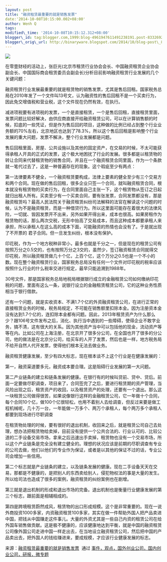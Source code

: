 ```yaml
--- 
layout: post 
title: "融资租赁最重要的就是销售发票" 
date:'2014-10-08T10:15:00.002+08:00' 
author: Wenh Q
tags:
modified\_time: '2014-10-08T10:15:12.312+08:00' 
blogger\_id: tag:blogger.com,1999:blog-4961947611491238191.post-8332692741882846173
blogger\_orig\_url: http://binaryware.blogspot.com/2014/10/blog-post\_8.html
---
```


![](https://images-blogger-opensocial.googleusercontent.com/gadgets/proxy?url=http%3A%2F%2Fkuailiyu.cyzone.cn%2Fuploadfile%2F2014%2F1007%2F20141007103726759.jpg&container=blogger&gadget=a&rewriteMime=image%2F*)



在零壹财经的活动上，张巨光(北京市租赁行业协会会长、中国融资租赁企业协会副会长、中国国际商会租赁委员会副会长)分析目前影响融资租赁行业发展的几个关键问题：



融资租赁行业发展最重要的就是租赁物的销售发票，尤其是售后回租。国家税务总局在2010年发了一个文件叫13号文，认为融资性的售后回租不是一个买卖行为，因此免交增值税和营业税，这个文件现在仍然有效，在执行。



减进项税要有进项税的发票，一个是直接租赁，一个是售后回租，直接租赁里面，发票问题比较好解决，由供应商直接开给融资租赁公司，可以在计算销售额的时候，扣底的一些凭证，但是作为售后回的项目，这种做的比例已经占到整个行业业务额的70%左右，北京地区也达到了78.3%，所以这个售后回租是影响整个行业发展的重大问题，发票不解决，整个行业发展都是问题。



售后回租里面，房屋、公共设施以及其他的固定资产，在交易的时候，不太可能获得承租人开具的正式的发票，这个极大地困扰了行业的发展。很多都是以租赁物的转让合同来代替租赁物的销售合同，并且在一个融资租赁合同里面，作为一个条款就一笔代过去了，这是一种普遍存在的现象。这个瑕疵至少有两点：



第一法律要素不健全，一个融资租赁要构成，法律上要素的健全至少有三个交易方和两个合同。现在做的售后回租，很多企业只签一个合同，就叫融资租赁合同，根本就没有租赁物的买卖行为，在合同里面自己主张一下，这个租赁物从签订之日起就归出租人所有。买卖至少有一个买卖合同，要有张发票，合同发票都没有，那是融资租赁吗？最高人民法院关于融资租赁纠纷司法解释的法官在解读这个问题的时候，认为不是融资租赁，而是一种借贷行为。所以这里面可能存在着很大的法律风险，一切就、皆因发票开不出来，另外如果开得出来，成本也很高。如果房租作为租赁物的话，那么两次交税，无形中抬高了交易成本，而且这种成本都要承租人来承担，所以承租人在这么高的成本下面，可能融资的热情也会没有了。于是就出现了不开票的
君子合同。但一旦发生纠纷，根本没有保护。



印花税，作为一个地方税种非常小，最多也就是千分之一，但是现在的租赁公司有按照万分之0.5交的，也有按照万分之3交的，虽然少，签订融资租赁合同就得交印花税，所以融资租赁做几十个亿，上百个亿，这个万分之0.5也是一个不小的数。现在整个融资租赁行业，国家税务总局没有任何一个文件对印花税的税率应该按照什么行业的什么税率交进行规定，最早只能追溯到1988年。



30号文件，那是国家税务总局地税局根据银行成立的金融租赁公司如何缴纳印花税的问题，里面有这么一条，说银行设立的金融租赁租赁公司，它的这种业务性质相当于银行借款。



还有一个问题，就是实收资本、不满1.7个亿的外资融资租赁公司，在进行正常的直接租赁业务的时候，税务局规定，不可能在销售额里扣除本金。因为注册资本金没有达到1.7个亿的，连扣除本金都有问题。因此，2013年租赁资产为什么那么少？跟106号文件发布之后，消化、执行当中遇到的一些障碍，使得企业不敢字业务，搞不清，这有很大的关系。因为其他资产当中可以包括他的现金，流动资产等等在内。比如公司在上海注册，在北京开了很多分公司，在全国也开了很多的分公司，他的做法是在北京分公司，给买车的人开了发票，然后也是一样，地方税务局不给开自然人代开发票，使得他们根本无法去做业务。



融资租赁健康发展，至少有四大标志，现在根本谈不上这个行业是在健康发展的：



第一，融资渠道要多元，融资成本要合理。这是阻碍行业发展的第一大问题。



第二产业链条的建立和链条发展的健康。在银行有的时候叫贷前、贷中、贷后。前面一定要做尽职调查，项目来了，合同签完了之后，要进行租赁期的资产管理，当风险出现之后，租赁资产的收回，以及租赁资产的处理，还要有一个退出。那么这一块租赁公司做得很苦，如果说像银行这样的金融租赁公司，它一年做十个合同，每个合同10个亿，做100个亿很轻松，也用不着别人去给调查，但反过来要是做工程机械呢，几十万一台，一年能做一万多个、两万个承租人，每个两万多个承租人都要到现场进行尽职调查



在租赁物处理的时候，要有很好的退出机制，收回来之后，就是租赁公司自己去处理，想办法把租赁物给卖掉，目前没有提供一个公共合法的、行业认可的、比较公道的二手设备交易市场，拿来之后迅速出手卖掉，租赁物也没有一个交易市场，所以这个产业链条是完全没有建立健全的。理想的状况应该是前期的尽职调查有专业的公司去做，他们以他们的专业作为保证，或者是以其他的保证不过的话，专业公司会增加一些信用。



第二个标志就是产业链条的建立，以及链条发展的健康。现在二手设备天天在交易，那都是不健康的，是把别人的东西卖给别人，侵犯物权法的事是大量的发生。所以给司法也造成了很多的案例，融资租赁的纠纷案例也在剧增。



第三就是退出机制的形成和退出市场的完备。退出机制也是衡量行业健康发展的第三个标志，跟前面是相辅相成的。



第四是跨境租赁蔚然成风，租赁物的出口形成规模。这个是非常重要的。现在一说外商投资1000多家，内资融资租赁100多家，其实在做一件帮助外国人把产品卖进中国，把钱从中国赚走这件事儿。大量的外资尤其是一些自己内资的租赁公司在给外国车销售做贡献。这是极不健康的，应该健康地达到平衡，就是中国的融资租赁公司像外国公司走进中国一样走出去，在当地设立融资租赁公司，然后把中国的产品卖出去，把外国人的钱给赚进来，要成规模，才应该行业健康发展的标志。
<div>




</div>

<div>

来源：[融资租赁最重要的就是销售发票](http://kuailiyu.cyzone.cn/article/11401.html?utm_source=rss&utm_medium=rss)  通过 [事件，观点，国外创业公司，国内创业公司，研报，微专题](http://kuailiyu.cyzone.cn/)

</div>

